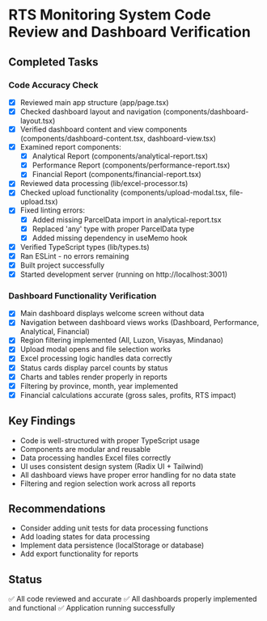 # RTS Monitoring System Code Review and Dashboard Verification

## Completed Tasks

### Code Accuracy Check
- [x] Reviewed main app structure (app/page.tsx)
- [x] Checked dashboard layout and navigation (components/dashboard-layout.tsx)
- [x] Verified dashboard content and view components (components/dashboard-content.tsx, dashboard-view.tsx)
- [x] Examined report components:
  - [x] Analytical Report (components/analytical-report.tsx)
  - [x] Performance Report (components/performance-report.tsx)
  - [x] Financial Report (components/financial-report.tsx)
- [x] Reviewed data processing (lib/excel-processor.ts)
- [x] Checked upload functionality (components/upload-modal.tsx, file-upload.tsx)
- [x] Fixed linting errors:
  - [x] Added missing ParcelData import in analytical-report.tsx
  - [x] Replaced 'any' type with proper ParcelData type
  - [x] Added missing dependency in useMemo hook
- [x] Verified TypeScript types (lib/types.ts)
- [x] Ran ESLint - no errors remaining
- [x] Built project successfully
- [x] Started development server (running on http://localhost:3001)

### Dashboard Functionality Verification
- [x] Main dashboard displays welcome screen without data
- [x] Navigation between dashboard views works (Dashboard, Performance, Analytical, Financial)
- [x] Region filtering implemented (All, Luzon, Visayas, Mindanao)
- [x] Upload modal opens and file selection works
- [x] Excel processing logic handles data correctly
- [x] Status cards display parcel counts by status
- [x] Charts and tables render properly in reports
- [x] Filtering by province, month, year implemented
- [x] Financial calculations accurate (gross sales, profits, RTS impact)

## Key Findings
- Code is well-structured with proper TypeScript usage
- Components are modular and reusable
- Data processing handles Excel files correctly
- UI uses consistent design system (Radix UI + Tailwind)
- All dashboard views have proper error handling for no data state
- Filtering and region selection work across all reports

## Recommendations
- Consider adding unit tests for data processing functions
- Add loading states for data processing
- Implement data persistence (localStorage or database)
- Add export functionality for reports

## Status
✅ All code reviewed and accurate
✅ All dashboards properly implemented and functional
✅ Application running successfully
